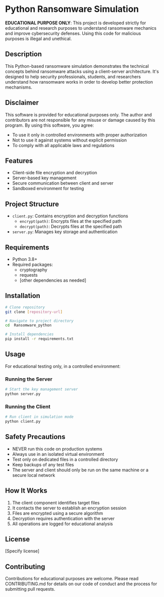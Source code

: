 # Python Ransomware Simulation

**EDUCATIONAL PURPOSE ONLY**: This project is developed strictly for educational and research purposes to understand ransomware mechanics and improve cybersecurity defenses. Using this code for malicious purposes is illegal and unethical.

## Description

This Python-based ransomware simulation demonstrates the technical concepts behind ransomware attacks using a client-server architecture. It's designed to help security professionals, students, and researchers understand how ransomware works in order to develop better protection mechanisms.

## Disclaimer

This software is provided for educational purposes only. The author and contributors are not responsible for any misuse or damage caused by this program. By using this software, you agree:

- To use it only in controlled environments with proper authorization
- Not to use it against systems without explicit permission
- To comply with all applicable laws and regulations

## Features

- Client-side file encryption and decryption
- Server-based key management
- Secure communication between client and server
- Sandboxed environment for testing

## Project Structure

- `client.py`: Contains encryption and decryption functions
  - `encrypt(path)`: Encrypts files at the specified path
  - `decrypt(path)`: Decrypts files at the specified path
- `server.py`: Manages key storage and authentication

## Requirements

- Python 3.8+
- Required packages:
  - cryptography
  - requests
  - [other dependencies as needed]

## Installation

```bash
# Clone repository
git clone [repository-url]

# Navigate to project directory
cd  Ransomware_python

# Install dependencies
pip install -r requirements.txt
```

## Usage

For educational testing only, in a controlled environment:

### Running the Server

```bash
# Start the key management server
python server.py
```

### Running the Client

```bash
# Run client in simulation mode
python client.py
```

## Safety Precautions

- NEVER run this code on production systems
- Always use in an isolated virtual environment
- Test only on dedicated files in a controlled directory
- Keep backups of any test files
- The server and client should only be run on the same machine or a secure local network

## How It Works

1. The client component identifies target files
2. It contacts the server to establish an encryption session
3. Files are encrypted using a secure algorithm
4. Decryption requires authentication with the server
5. All operations are logged for educational analysis

## License

[Specify license]

## Contributing

Contributions for educational purposes are welcome. Please read CONTRIBUTING.md for details on our code of conduct and the process for submitting pull requests.
